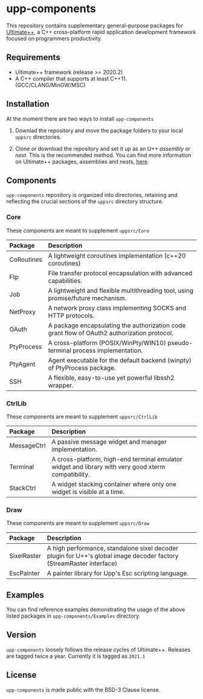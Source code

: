 # upp-components

This repository contains supplementary general-purpose packages for [Ultimate++](https://www.ultimatepp.org/index.html),  a C++ cross-platform rapid application development framework focused on programmers productivity.

## Requirements

- Ultimate++ framework (release >= 2020.2)
- A C++ compiler that supports at least C++11. (GCC/CLANG/MinGW/MSC)

## Installation

At the moment there are two ways to install `upp-components`

1. Downlad the repository and move the package folders to your local `uppsrc` directories.

2. Clone or download the repository and set it up as an U++ *assembly* or *nest*. This is the recommended method. You can find more information on Ultimate++ packages, assemblies and nests, [here](https://www.ultimatepp.org/app$ide$PackagesAssembliesAndNests$en-us.html).


## Components

`upp-components` repository is organized into directories, retaining and reflecting the crucial sections of the `uppsrc` directory structure.


### Core

These components are meant to supplement `uppsrc/Core`

|**Package**  | **Description** |
|:---         |:---             |
| CoRoutines  | A lightweight coroutines implementation (c++20 coroutines)                                  |
| Ftp         | File transfer protocol encapsulation with advanced capabilities.                            |
| Job         | A lightweight and flexible multithreading tool, using promise/future mechanism.             |
| NetProxy    | A network proxy class implementing SOCKS and HTTP protocols.                                |
| OAuth       | A package encapsulating the authorization code grant flow of OAuth2 authorization protocol. |
| PtyProcess  | A cross-platform (POSIX/WinPty/WIN10) pseudo-terminal process implementation.               |
| PtyAgent    | Agent executable for the default backend (winpty) of PtyProcess package.                    |
| SSH         | A flexible, easy-to-use yet powerful libssh2 wrapper.                                       |

### CtrlLib
These components are meant to supplement `uppsrc/CtrlLib`

|**Package**  | **Description** |
|:---         |:---             |
| MessageCtrl |  A passive message widget and manager implementation.                                                  |
| Terminal    |  A cross-platform, high-end terminal emulator widget and library with very good xterm compatibility.   |
| StackCtrl |  A widget stacking container where only one widget is visible at a time.                                                  |

### Draw
These components are meant to supplement `uppsrc/Draw`

|**Package**  | **Description** |
|:---         |:---             |
| SixelRaster | A high performance, standalone sixel decoder plugin for U++'s global image decoder factory (StreamRaster interface) |
| EscPainter  | A painter library for Upp's Esc scripting language. |

## Examples

You can find reference examples demonstrating the usage of the above listed packages in `upp-components/Examples` directory.

## Version

`upp-components` loosely follows the release cycles of Ultimate++. Releases are tagged twice a year.  Currently it is tagged as `2021.1`

## License

`upp-components` is made public with the BSD-3 Clause license.
